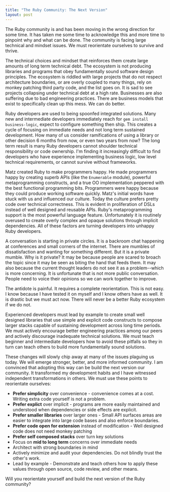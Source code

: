 ```yaml
---
title: "The Ruby Community: The Next Version"
layout: post
---
```


The Ruby community is and has been moving in the wrong direction for
some time. It has taken me some time to acknowledge this and more time
to pinpoint why and what can be done. The community is facing large
technical and mindset issues. We must reorientate ourselves to
survive and thrive.

The technical choices and mindset that reinforces them create
large amounts of long term technical debt. The ecosystem is not
producing libraries and programs that obey fundamentally sound software
design principles. The ecosystem is riddled with large projects
that do not respect architecture boundaries, or are overly coupled to many
things, rely on monkey patching third party code, and the
list goes on. It is sad to see projects collapsing under
technical debt at a high rate. Businesses are also suffering due to
bad engineering practices. There are business models that exist to
specifically clean up this mess. We can do better.

Ruby developers are used to being spoonfed integrated solutions. Many
new and intermediate developers immediately reach for `gem install
business-logic`, expect to configure something then ship. This creates
a cycle of focusing on immediate needs and not long term sustained
development. How many of us consider ramifications of using a library
or other decision 6 months from now, or even two years from now? The
long term result is many Ruby developers cannot shoulder technical
responsibility or code ownership. I'm finding it increasingly
difficult to find developers who have experience implementing business
logic, low level technical requirements, or cannot survive without
frameworks.

Matz created Ruby to make programmers happy. He made programmers happy
by creating superb APIs (like the `Enumerable` module), powerful
metaprogramming constructs, and a true OO implementation peppered with
the best functional programming bits. Programmers were happy because
they could produce working software quickly. Matz's initial words have
stuck with us and influenced our culture. Today the culture prefers
pretty code over technical correctness. This is evident in
proliferation of DSLs instead of well designed and reusable APIs.
Ruby's metaprogramming support is the most powerful language feature.
Unfortunately it is routinely overused to create overly complex and
opaque solutions through implicit dependencies. All of these factors
are turning developers into unhappy Ruby developers.

A conversation is starting in private circles. It is a backroom chat
happening at conferences and small corners of the internet. There are
mumbles of dissatisfaction and wanting for something different. But it
is a private mumble. Why is it private? It may be because people are
scared to broach the topic since it may be seen as biting the hand
that feeds them. It may also because the current thought leaders do
not see it as a problem--which is more concerning. It is unfortunate
that is not more public conversation. People need to voice their
opinions so we can work together to improve.

The antidote is painful. It requires a complete reorientation. This is
not easy. I know because I have tested it on myself and I know others
have as well. It is drastic but we must act now. There will never be a
better Ruby ecosystem if we do not.

Experienced developers must lead by example to create small well
designed libraries that use simple and explicit code constructs to
compose larger stacks capable of sustaining development across long
time periods. We must actively encourage better engineering practices
among our peers and actively discourage inadequate technical
solutions. We must teach beginner and intermediate developers how to
avoid these pitfalls so they in turn can teach others to build more
fundamentally sound solutions.

These changes will slowly chip away at many of the issues plaguing us
today. We will emerge stronger, better, and more informed community.
I am convinced that adopting this way can be build the next
version our community. It transformed my development
habits and I have witnessed independent transformations in
others. We must use these points to reorientate ourselves:

* **Prefer simplicity** over convenience - convenience comes at a
	cost. Writing extra code yourself is not a problem.
* **Prefer explict** over implicit - programs are more easily
	maintained and understood when dependencies or side effects are
	explicit.
* **Prefer smaller libraries** over larger ones - Small API surfaces
	areas are easier to integrate into large code bases and also enforce
	boundaries.
* **Prefer code open for extension** instead of modification - Well
	designed code does not need monkey patching
*	**Prefer self composed stacks** over turn key solutions
* Focus on **mid to long term** concerns over immediate needs
* Architect with strong boundaries in mind
* Actively minimize and audit your dependencies. Do not blindly trust
	the other's work.
* Lead by example - Demonstrate and teach others how to apply these
	values through open source, code review, and other means.

Will you reorientate yourself and build the next version of the Ruby
community?
